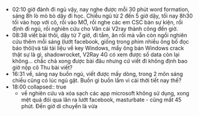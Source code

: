 - 02:10 giờ đành đi ngủ vậy, nay nghe được mỗi 30 phút word formation, sáng 8h lò mò bò dậy đi học. Chiều ngủ từ 2 đến 5 giờ dậy, tối nay 8h30 tối vào họp với cô, rồi vào MỞ, rồi nghe các em CSC bàn sự kiện, rồi định đi ngủ, rồi nghiên cứu cho Vân cái V2ray thành công đến giờ.
- 08:38 viết bài thôi, dậy từ 7 giờ, đi tắm, ăn rồi mà vẫn còn ngồi nghiên cứu thêm mỗi sáng (lướt facebook, giống trong phim nhiều ông bố đọc báo thôi)và tải tài liệu về key Windows, mấy ông bán Windows crack thật sự là gì, shadowrocket, V2Ray 4G có xem được số data còn lại không... chắc chả xong được bài đâu nhưng cứ viết đi không định bao giờ nộp cô Thu bài viết?
- 16:31 về, sáng nay buồn ngủ, viết được mấy dòng, trong 2 môn sáng chiều cũng có lúc ngủ gật. Buồn gì buồn lắm vì cái thời tiết nay thế?
- 18:00
  collapsed:: true
	- về nghiên cứu và xóa sạch các app microsoft không sử dụng, xong mệt quá đói qua lăn ra lướt facebook, masturbate - cũng mất 45 phút. Đến giờ di chuyển là vừa